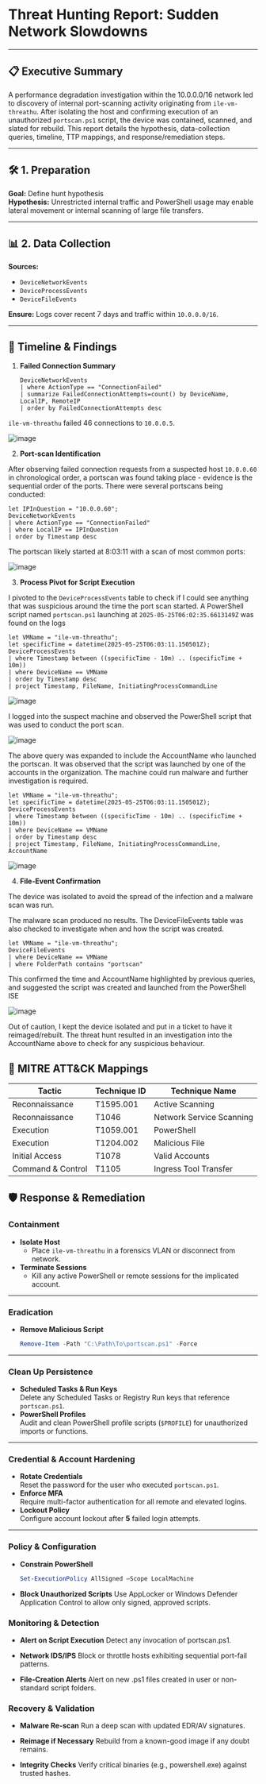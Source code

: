# Threat Hunting Report: Sudden Network Slowdowns

---

## 📋 Executive Summary  
A performance degradation investigation within the 10.0.0.0/16 network led to discovery of internal port-scanning activity originating from `ile-vm-threathu`.  After isolating the host and confirming execution of an unauthorized `portscan.ps1` script, the device was contained, scanned, and slated for rebuild.  This report details the hypothesis, data-collection queries, timeline, TTP mappings, and response/remediation steps.

---

## 🛠️ 1. Preparation  
**Goal:** Define hunt hypothesis  
**Hypothesis:** Unrestricted internal traffic and PowerShell usage may enable lateral movement or internal scanning of large file transfers.  

---

## 📊 2. Data Collection  
**Sources:**  
- `DeviceNetworkEvents`  
- `DeviceProcessEvents`  
- `DeviceFileEvents`

**Ensure:** Logs cover recent 7 days and traffic within `10.0.0.0/16`.

---

## 📅 Timeline & Findings  

1. **Failed Connection Summary**  
   ```kql
   DeviceNetworkEvents
   | where ActionType == "ConnectionFailed"
   | summarize FailedConnectionAttempts=count() by DeviceName, LocalIP, RemoteIP
   | order by FailedConnectionAttempts desc
    ```

`ile-vm-threathu` failed 46 connections to `10.0.0.5`.

![image](https://github.com/user-attachments/assets/e6eebdcf-b35d-45e0-a0cb-08ce75f79f9d)

2. **Port‐scan Identification**  

After observing failed connection requests from a suspected host `10.0.0.60` in chronological order, a portscan was found taking place - evidence is the sequential order of the ports. There were several portscans being conducted:

   ```kql
   let IPInQuestion = "10.0.0.60";
   DeviceNetworkEvents
   | where ActionType == "ConnectionFailed"
   | where LocalIP == IPInQuestion
   | order by Timestamp desc

   ```

The portscan likely started at 8:03:11 with a scan of most common ports:

![image](https://github.com/user-attachments/assets/c7d87693-97bf-4a44-9d78-e5c8c2514524)

3. **Process Pivot for Script Execution**
   
I pivoted to the `DeviceProcessEvents` table to check if I could see anything that was suspicious around the time the port scan started. A PowerShell script named `portscan.ps1` launching at `2025-05-25T06:02:35.6613149Z` was found on the logs

   ```kql
let VMName = "ile-vm-threathu";
let specificTime = datetime(2025-05-25T06:03:11.150501Z);
DeviceProcessEvents
| where Timestamp between ((specificTime - 10m) .. (specificTime + 10m))
| where DeviceName == VMName
| order by Timestamp desc
| project Timestamp, FileName, InitiatingProcessCommandLine

   ```

  ![image](https://github.com/user-attachments/assets/39af8138-3628-49d2-965b-b0f81a32f3ef)

  I logged into the suspect machine and observed the PowerShell script that was used to conduct the port scan.

  ![image](https://github.com/user-attachments/assets/0a472341-06a1-46c2-8303-959eb2bb731f)

  The above query was expanded to include the AccountName who launched the portscan. It was observed that the script was launched by one of the accounts in the organization. The machine could run malware and       further investigation is required. 

   ```kql
let VMName = "ile-vm-threathu";
let specificTime = datetime(2025-05-25T06:03:11.150501Z);
DeviceProcessEvents
| where Timestamp between ((specificTime - 10m) .. (specificTime + 10m))
| where DeviceName == VMName
| order by Timestamp desc
| project Timestamp, FileName, InitiatingProcessCommandLine, AccountName

   ```
    

![image](https://github.com/user-attachments/assets/cfd3792e-22de-42f9-8b16-9afd47f23ee9)


4. **File‐Event Confirmation**

The device was isolated to avoid the spread of the infection and a malware scan was run.

The malware scan produced no results. The DeviceFileEvents table was also checked to investigate when and how the script was created. 

   ```kql
let VMName = "ile-vm-threathu";
DeviceFileEvents
| where DeviceName == VMName
| where FolderPath contains "portscan"

   ```
This confirmed the time and AccountName highlighted by previous queries, and suggested the script was created and launched from the PowerShell ISE

![image](https://github.com/user-attachments/assets/9f261387-8d88-4b40-a451-effec7cce866)

Out of caution, I kept the device isolated and put in a ticket to have it reimaged/rebuilt. The threat hunt resulted in an investigation into the AccountName above to check for any suspicious behaviour.

## 🎯 MITRE ATT&CK Mappings

| Tactic            | Technique ID   | Technique Name               |
|-------------------|----------------|------------------------------|
| Reconnaissance    | T1595.001      | Active Scanning              |
| Reconnaissance    | T1046          | Network Service Scanning     |
| Execution         | T1059.001      | PowerShell                   |
| Execution         | T1204.002      | Malicious File               |
| Initial Access    | T1078          | Valid Accounts               |
| Command & Control | T1105          | Ingress Tool Transfer        |


## 🛡️ Response & Remediation

### Containment
- **Isolate Host**  
  - Place `ile-vm-threathu` in a forensics VLAN or disconnect from network.
- **Terminate Sessions**  
  - Kill any active PowerShell or remote sessions for the implicated account.
---

### Eradication
- **Remove Malicious Script**  
  ```powershell
  Remove-Item -Path "C:\Path\To\portscan.ps1" -Force

---

### Clean Up Persistence
- **Scheduled Tasks & Run Keys**  
  Delete any Scheduled Tasks or Registry Run keys that reference `portscan.ps1`.
- **PowerShell Profiles**  
  Audit and clean PowerShell profile scripts (`$PROFILE`) for unauthorized imports or functions.

---

### Credential & Account Hardening
- **Rotate Credentials**  
  Reset the password for the user who executed `portscan.ps1`.
- **Enforce MFA**  
  Require multi-factor authentication for all remote and elevated logins.
- **Lockout Policy**  
  Configure account lockout after **5** failed login attempts.

---

### Policy & Configuration
- **Constrain PowerShell**  
  ```powershell
  Set-ExecutionPolicy AllSigned –Scope LocalMachine

- **Block Unauthorized Scripts**
  Use AppLocker or Windows Defender Application Control to allow only signed, approved scripts.

### Monitoring & Detection
- **Alert on Script Execution**
  Detect any invocation of portscan.ps1.

- **Network IDS/IPS**
  Block or throttle hosts exhibiting sequential port-fail patterns.

- **File‐Creation Alerts**
  Alert on new .ps1 files created in user or non-standard script folders.

### Recovery & Validation
- **Malware Re-scan**
  Run a deep scan with updated EDR/AV signatures.

- **Reimage if Necessary**
  Rebuild from a known-good image if any doubt remains.

- **Integrity Checks**
  Verify critical binaries (e.g., powershell.exe) against trusted hashes.
